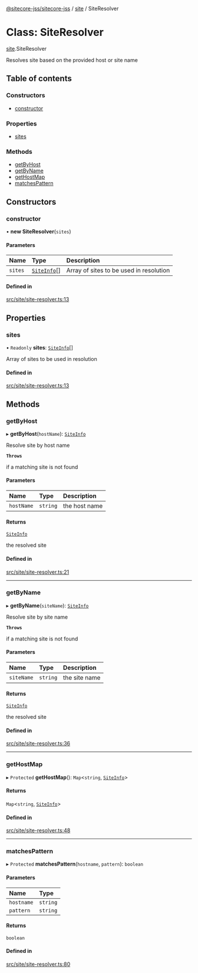 [@sitecore-jss/sitecore-jss](../README.md) / [site](../modules/site.md) / SiteResolver

# Class: SiteResolver

[site](../modules/site.md).SiteResolver

Resolves site based on the provided host or site name

## Table of contents

### Constructors

- [constructor](site.SiteResolver.md#constructor)

### Properties

- [sites](site.SiteResolver.md#sites)

### Methods

- [getByHost](site.SiteResolver.md#getbyhost)
- [getByName](site.SiteResolver.md#getbyname)
- [getHostMap](site.SiteResolver.md#gethostmap)
- [matchesPattern](site.SiteResolver.md#matchespattern)

## Constructors

### constructor

• **new SiteResolver**(`sites`)

#### Parameters

| Name | Type | Description |
| :------ | :------ | :------ |
| `sites` | [`SiteInfo`](../modules/site.md#siteinfo)[] | Array of sites to be used in resolution |

#### Defined in

[src/site/site-resolver.ts:13](https://github.com/Sitecore/jss/blob/05b9388b9/packages/sitecore-jss/src/site/site-resolver.ts#L13)

## Properties

### sites

• `Readonly` **sites**: [`SiteInfo`](../modules/site.md#siteinfo)[]

Array of sites to be used in resolution

#### Defined in

[src/site/site-resolver.ts:13](https://github.com/Sitecore/jss/blob/05b9388b9/packages/sitecore-jss/src/site/site-resolver.ts#L13)

## Methods

### getByHost

▸ **getByHost**(`hostName`): [`SiteInfo`](../modules/site.md#siteinfo)

Resolve site by host name

**`Throws`**

if a matching site is not found

#### Parameters

| Name | Type | Description |
| :------ | :------ | :------ |
| `hostName` | `string` | the host name |

#### Returns

[`SiteInfo`](../modules/site.md#siteinfo)

the resolved site

#### Defined in

[src/site/site-resolver.ts:21](https://github.com/Sitecore/jss/blob/05b9388b9/packages/sitecore-jss/src/site/site-resolver.ts#L21)

___

### getByName

▸ **getByName**(`siteName`): [`SiteInfo`](../modules/site.md#siteinfo)

Resolve site by site name

**`Throws`**

if a matching site is not found

#### Parameters

| Name | Type | Description |
| :------ | :------ | :------ |
| `siteName` | `string` | the site name |

#### Returns

[`SiteInfo`](../modules/site.md#siteinfo)

the resolved site

#### Defined in

[src/site/site-resolver.ts:36](https://github.com/Sitecore/jss/blob/05b9388b9/packages/sitecore-jss/src/site/site-resolver.ts#L36)

___

### getHostMap

▸ `Protected` **getHostMap**(): `Map`<`string`, [`SiteInfo`](../modules/site.md#siteinfo)\>

#### Returns

`Map`<`string`, [`SiteInfo`](../modules/site.md#siteinfo)\>

#### Defined in

[src/site/site-resolver.ts:48](https://github.com/Sitecore/jss/blob/05b9388b9/packages/sitecore-jss/src/site/site-resolver.ts#L48)

___

### matchesPattern

▸ `Protected` **matchesPattern**(`hostname`, `pattern`): `boolean`

#### Parameters

| Name | Type |
| :------ | :------ |
| `hostname` | `string` |
| `pattern` | `string` |

#### Returns

`boolean`

#### Defined in

[src/site/site-resolver.ts:80](https://github.com/Sitecore/jss/blob/05b9388b9/packages/sitecore-jss/src/site/site-resolver.ts#L80)
